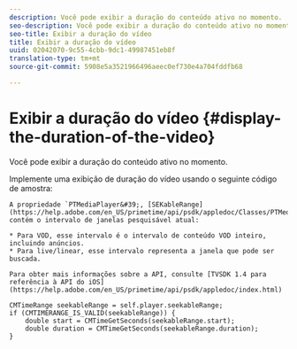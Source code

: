 ```yaml
---
description: Você pode exibir a duração do conteúdo ativo no momento.
seo-description: Você pode exibir a duração do conteúdo ativo no momento.
seo-title: Exibir a duração do vídeo
title: Exibir a duração do vídeo
uuid: 02042070-9c55-4cbb-9dc1-49987451eb8f
translation-type: tm+mt
source-git-commit: 5908e5a3521966496aeec0ef730e4a704fddfb68

---
```



# Exibir a duração do vídeo {#display-the-duration-of-the-video}

Você pode exibir a duração do conteúdo ativo no momento.

Implemente uma exibição de duração do vídeo usando o seguinte código de amostra:

    A propriedade `PTMediaPlayer&#39;, [SEKableRange](https://help.adobe.com/en_US/primetime/api/psdk/appledoc/Classes/PTMediaPlayer.html#//api/name/seekableRange), contém o intervalo de janelas pesquisável atual:
    
    * Para VOD, esse intervalo é o intervalo de conteúdo VOD inteiro, incluindo anúncios.
    * Para live/linear, esse intervalo representa a janela que pode ser buscada.
    
    Para obter mais informações sobre a API, consulte [TVSDK 1.4 para referência à API do iOS](https://help.adobe.com/en_US/primetime/api/psdk/appledoc/index.html)

<!--<a id="example_A153BE3AC03F43C6BF3A156316A08CD3"></a>-->

```
CMTimeRange seekableRange = self.player.seekableRange;  
if (CMTIMERANGE_IS_VALID(seekableRange)) { 
    double start = CMTimeGetSeconds(seekableRange.start);  
    double duration = CMTimeGetSeconds(seekableRange.duration); 
}
```
